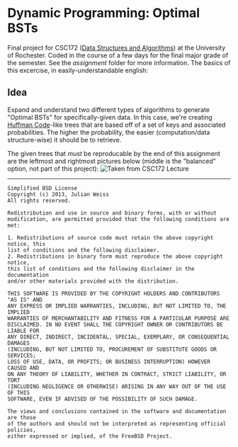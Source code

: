 Dynamic Programming: Optimal BSTs
==========

Final project for CSC172 ([Data Structures and Algorithms](http://cs.rochester.edu/u/brown/172/)) at the University of Rochester. Coded in the course of a few days for the final major grade of the semester. See the *assignment* folder for more information. The basics of this excercise, in easily-understandable english:

Idea
----------

Expand and understand two different types of algorithms to generate "Optimal BSTs" for specifically-given data. In this case, we're creating [Huffman Code](http://en.wikipedia.org/wiki/Huffman_coding)-like trees that are based off of a set of keys and associated probabilities. The higher the probability, the easier (computation/data structure-wise) it should be to retrieve.

The given trees that *must* be reproducable by the end of this assignment are the leftmost and rightmost pictures below (middle is the "balanced" option, not part of this project):
![Taken from CSC172 Lecture](http://i.imgur.com/dMzHwfC.png)

---------------------------------------
	Simplified BSD License
	Copyright (c) 2013, Julian Weiss
	All rights reserved.

	Redistribution and use in source and binary forms, with or without
	modification, are permitted provided that the following conditions are met: 

	1. Redistributions of source code must retain the above copyright notice, this
	list of conditions and the following disclaimer. 
	2. Redistributions in binary form must reproduce the above copyright notice,
	this list of conditions and the following disclaimer in the documentation
	and/or other materials provided with the distribution. 

	THIS SOFTWARE IS PROVIDED BY THE COPYRIGHT HOLDERS AND CONTRIBUTORS "AS IS" AND
	ANY EXPRESS OR IMPLIED WARRANTIES, INCLUDING, BUT NOT LIMITED TO, THE IMPLIED
	WARRANTIES OF MERCHANTABILITY AND FITNESS FOR A PARTICULAR PURPOSE ARE
	DISCLAIMED. IN NO EVENT SHALL THE COPYRIGHT OWNER OR CONTRIBUTORS BE LIABLE FOR
	ANY DIRECT, INDIRECT, INCIDENTAL, SPECIAL, EXEMPLARY, OR CONSEQUENTIAL DAMAGES
	(INCLUDING, BUT NOT LIMITED TO, PROCUREMENT OF SUBSTITUTE GOODS OR SERVICES;
	LOSS OF USE, DATA, OR PROFITS; OR BUSINESS INTERRUPTION) HOWEVER CAUSED AND
	ON ANY THEORY OF LIABILITY, WHETHER IN CONTRACT, STRICT LIABILITY, OR TORT
	(INCLUDING NEGLIGENCE OR OTHERWISE) ARISING IN ANY WAY OUT OF THE USE OF THIS
	SOFTWARE, EVEN IF ADVISED OF THE POSSIBILITY OF SUCH DAMAGE.

	The views and conclusions contained in the software and documentation are those
	of the authors and should not be interpreted as representing official policies, 
	either expressed or implied, of the FreeBSD Project.